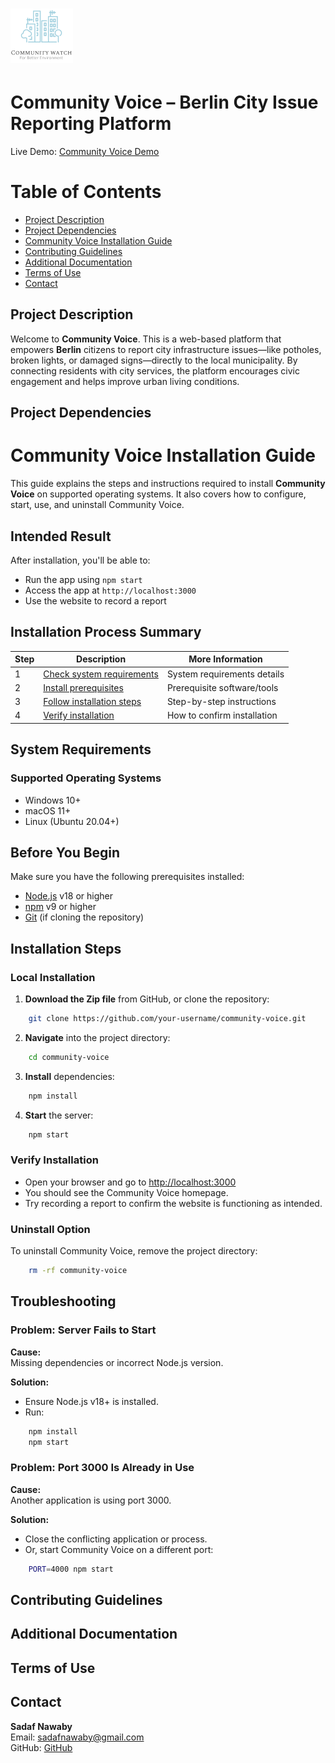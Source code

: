 # ![Project Logo](pages/images/logo-readme.png)  

# Community Voice – Berlin City Issue Reporting Platform
Live Demo: [Community Voice Demo](https://communityvoice.onrender.com)

# Table of Contents
- [Project Description](#project-description)
- [Project Dependencies](#project-dependencies)
- [Community Voice Installation Guide](#community-voice-installation-guide)
- [Contributing Guidelines](#contributing-guidelines)
- [Additional Documentation](#additional-documentation)
- [Terms of Use](#terms-of-use)
- [Contact](#contact)

## Project Description

Welcome to **Community Voice**. This is a web-based platform that empowers **Berlin** citizens to report city infrastructure issues—like potholes, broken lights, or damaged signs—directly to the local municipality. By connecting residents with city services, the platform encourages civic engagement and helps improve urban living conditions.

## Project Dependencies

# Community Voice Installation Guide

This guide explains the steps and instructions required to install **Community Voice** on supported operating systems. It also covers how to configure, start, use, and uninstall Community Voice.

## Intended Result

After installation, you'll be able to:
- Run the app using `npm start`
- Access the app at `http://localhost:3000`
- Use the website to record a report

## Installation Process Summary

| Step | Description                                            | More Information               |
|------|--------------------------------------------------------|-------------------------------|
| 1    | [Check system requirements](#system-requirements)      | System requirements details    |
| 2    | [Install prerequisites](#before-you-begin)             | Prerequisite software/tools    |
| 3    | [Follow installation steps](#installation-steps)       | Step-by-step instructions      |
| 4    | [Verify installation](#verify-installation)            | How to confirm installation    |

## System Requirements

### Supported Operating Systems
- Windows 10+
- macOS 11+
- Linux (Ubuntu 20.04+)

## Before You Begin

Make sure you have the following prerequisites installed:
- [Node.js](https://nodejs.org/) v18 or higher
- [npm](https://www.npmjs.com/) v9 or higher
- [Git](https://git-scm.com/) (if cloning the repository)


## Installation Steps

### Local Installation

1. **Download the Zip file** from GitHub, or clone the repository:
```bash
    git clone https://github.com/your-username/community-voice.git
```

2. **Navigate** into the project directory:
```bash
    cd community-voice
```

3. **Install** dependencies:
```bash
    npm install
```

4. **Start** the server:
```bash
    npm start
```

### Verify Installation
- Open your browser and go to [http://localhost:3000](http://localhost:3000)
- You should see the Community Voice homepage.
- Try recording a report to confirm the website is functioning as intended.

### Uninstall Option
To uninstall Community Voice, remove the project directory:
```bash
    rm -rf community-voice
```

## Troubleshooting

### Problem: Server Fails to Start

**Cause:**  
Missing dependencies or incorrect Node.js version.

**Solution:**  
- Ensure Node.js v18+ is installed.
- Run:
```bash
    npm install
    npm start
```

### Problem: Port 3000 Is Already in Use

**Cause:**  
Another application is using port 3000.

**Solution:**  
- Close the conflicting application or process.
- Or, start Community Voice on a different port:
```bash
    PORT=4000 npm start
```

## Contributing Guidelines

## Additional Documentation

## Terms of Use

## Contact

**Sadaf Nawaby**  
Email: sadafnawaby@gmail.com  
GitHub: [GitHub](https://github.com/nawabysadaf)
